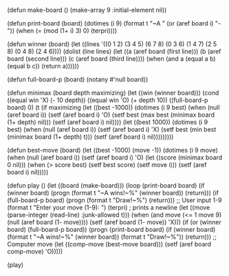 (defun make-board ()
  (make-array 9 :initial-element nil))

(defun print-board (board)
  (dotimes (i 9)
    (format t "~A " (or (aref board i) "-"))
    (when (= (mod (1+ i) 3) 0) (terpri))))

(defun winner (board)
  (let ((lines '((0 1 2) (3 4 5) (6 7 8)
                 (0 3 6) (1 4 7) (2 5 8)
                 (0 4 8) (2 4 6))))
    (dolist (line lines)
      (let ((a (aref board (first line)))
            (b (aref board (second line)))
            (c (aref board (third line))))
        (when (and a (equal a b) (equal b c))
          (return a))))))

(defun full-board-p (board)
  (notany #'null board))

(defun minimax (board depth maximizing)
  (let ((win (winner board)))
    (cond
      ((equal win 'X) (- 10 depth))
      ((equal win 'O) (+ depth 10))
      ((full-board-p board) 0)
      (t
       (if maximizing
           (let ((best -1000))
             (dotimes (i 9 best)
               (when (null (aref board i))
                 (setf (aref board i) 'O)
                 (setf best (max best (minimax board (1+ depth) nil)))
                 (setf (aref board i) nil))))
           (let ((best 1000))
             (dotimes (i 9 best)
               (when (null (aref board i))
                 (setf (aref board i) 'X)
                 (setf best (min best (minimax board (1+ depth) t)))
                 (setf (aref board i) nil)))))))))

(defun best-move (board)
  (let ((best -1000) (move -1))
    (dotimes (i 9 move)
      (when (null (aref board i))
        (setf (aref board i) 'O)
        (let ((score (minimax board 0 nil)))
          (when (> score best)
            (setf best score)
            (setf move i)))
        (setf (aref board i) nil)))))

(defun play ()
  (let ((board (make-board)))
    (loop
      (print-board board)
      (if (winner board)
          (progn
            (format t "~A wins!~%" (winner board))
            (return)))
      (if (full-board-p board)
          (progn (format t "Draw!~%") (return)))
      ;; User input 1-9
      (format t "Enter your move (1-9): ")
      (terpri)  ; prints a newline
      (let ((move (parse-integer (read-line) :junk-allowed t)))
        (when (and move (<= 1 move 9) (null (aref board (1- move))))
          (setf (aref board (1- move)) 'X)))
      (if (or (winner board) (full-board-p board))
          (progn
            (print-board board)
            (if (winner board)
                (format t "~A wins!~%" (winner board))
                (format t "Draw!~%"))
            (return)))
      ;; Computer move
      (let ((comp-move (best-move board)))
        (setf (aref board comp-move) 'O)))))

(play)
